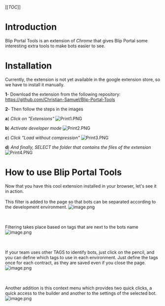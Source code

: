 [[_TOC_]]

# Introduction

Blip Portal Tools is an extension of <i>Chrome</i> that gives Blip Portal some interesting extra tools to make bots easier to see.

# Installation
Currently, the extension is not yet available in the google extension store, so we have to install it manually.

**1**- Download the extension from the following repository: https://github.com/Christian-Samuel/Blip-Portal-Tools

**2**- Then follow the steps in the images

 **a**) _Click on _"Extensions"__
![Print1.PNG](/.attachments/Print1-fe0fcd63-a9ad-4392-94ce-bbdb08f510e8.PNG)

**b**) _Activate developer mode_
![Print2.PNG](/.attachments/Print2-83eeceac-a24e-45ac-aa3e-540d1e2341b0.PNG)

**c**) _Click "Load without compression"_
![Print3.PNG](/.attachments/Print3-e01e15b2-afbf-4314-b497-35c42455180f.PNG)

**d**) _And finally, SELECT the folder that contains the files of the extension_
![Print4.PNG](/.attachments/Print4-a191a995-05f1-43ab-bca3-cd81fa7ab9fb.PNG)

# How to use Blip Portal Tools

Now that you have this cool extension installed in your browser, let's see it in action.
<br></br>
This filter is added to the page so that bots can be separated according to the development environment.
![image.png](/.attachments/image-58a31486-5023-4ca0-8cc4-84cd4e975abc.png)

<br></br>
Filtering takes place based on tags that are next to the bots name
![image.png](/.attachments/image-7566124c-a2e0-4d70-9b6b-e3a541c0dfea.png)

<br></br>
If your team uses other TAGS to identify bots, just click on the pencil, and you can define which tags to use in each environment. Just define the tags once for each contract, as they are saved even if you close the page.
![image.png](/.attachments/image-4d809c76-5717-48c8-b9b7-e701ebe7cb6f.png)

<br></br>
Another addition is this context menu which provides two quick clicks, a quick access to the builder and another to the settings of the selected bot.
![image.png](/.attachments/image-059f6eed-b7fa-4d17-8788-6bc894e704f0.png)

